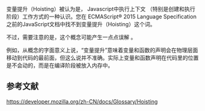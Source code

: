 变量提升（Hoisting）被认为是， Javascript中执行上下文 （特别是创建和执行阶段）工作方式的一种认识。您在 ECMAScript® 2015 Language Specification 之前的JavaScript文档中找不到变量提升（Hoisting）这个词。

不过，需要注意的是，这个概念可能产生一点点误解 。

例如，从概念的字面意义上说，“变量提升”意味着变量和函数的声明会在物理层面移动到代码的最前面，但这么说并不准确。实际上变量和函数声明在代码里的位置是不会动的，而是在编译阶段被放入内存中。

## 参考文献

https://developer.mozilla.org/zh-CN/docs/Glossary/Hoisting